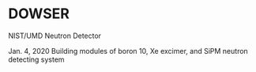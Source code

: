 # DOWSER
NIST/UMD Neutron Detector

Jan. 4, 2020
Building modules of boron 10, Xe excimer, and SiPM neutron detecting system

